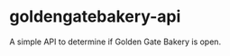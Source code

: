 goldengatebakery-api
====================

A simple API to determine if Golden Gate Bakery is open.
